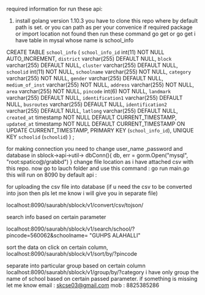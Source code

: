 required information for run these api:

1. install golang  version 1.10.3
you have to clone this repo where by default path is set.
or you can path as per your convenice 
if required package or import location  not  found  then
run these command  go get or go get <import location>
i have table in mysal whose name is school_info

CREATE TABLE `school_info` (
  `school_info_id` int(11) NOT NULL AUTO_INCREMENT,
  `district` varchar(255) DEFAULT NULL,
  `block` varchar(255) DEFAULT NULL,
  `cluster` varchar(255) DEFAULT NULL,
  `schoolid` int(11) NOT NULL,
  `schoolname` varchar(255) NOT NULL,
  `category` varchar(255) NOT NULL,
  `gender` varchar(255) DEFAULT NULL,
  `medium_of_inst` varchar(255) NOT NULL,
  `address` varchar(255) NOT NULL,
  `area` varchar(255) NOT NULL,
  `pincode` int(6) NOT NULL,
  `landmark` varchar(255) DEFAULT NULL,
  `identification1` varchar(255) DEFAULT NULL,
  `busroutes` varchar(255) DEFAULT NULL,
  `identification2` varchar(255) DEFAULT NULL,
  `latlong` varchar(255) DEFAULT NULL,
  `created_at` timestamp NOT NULL DEFAULT CURRENT_TIMESTAMP,
  `updated_at` timestamp NOT NULL DEFAULT CURRENT_TIMESTAMP ON UPDATE CURRENT_TIMESTAMP,
  PRIMARY KEY (`school_info_id`),
  UNIQUE KEY `schoolid` (`schoolid`)
) ;


for making connection you need to change 
user_name ,password and database
in sblock->api->util-> dbConn(){
db, err = gorm.Open("mysql", "root:spatico@/grabbd")
}
change file location as i have attached csv with this repo.
now go to lauch folder and use this command :   go run main.go
this will run on 8090 by default
api :

for uploading the csv file into database
(if u need the csv to be converted into json then pls let me know i will give you in separate file)

localhost:8090/saurabh/sblock/v1/convert/csv/tojson/

search info based on certain parameter

localhost:8090/saurabh/sblock/v1/search/school/?pincode=560062&schoolname= "GUHPS ALAHALLI"

sort the data on click on certain column,
localhost:8090/saurabh/sblock/v1/sort/by/?pincode

separate into particular group based on certain column
localhost:8090/saurabh/sblock/v1/group/by/?category
i have only group the name of school based on certain passed parameter.
if something is missing let me know
email : skcse03@gmail.com
mob : 8825385286

